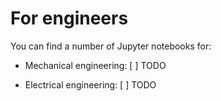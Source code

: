 # For engineers
You can find a number of Jupyter notebooks for:

- Mechanical engineering:
[ ] TODO

- Electrical engineering:
[ ] TODO

